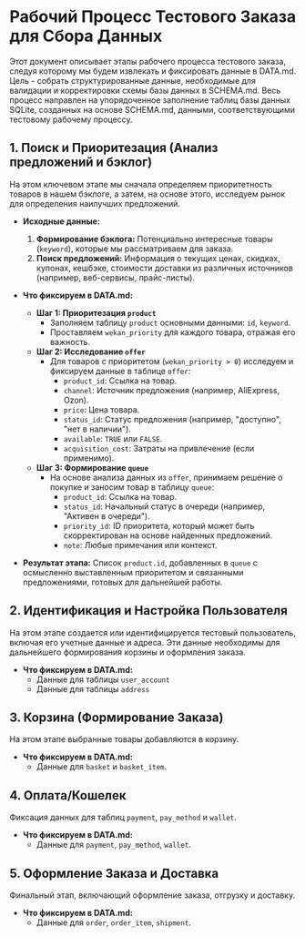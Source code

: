 # Рабочий Процесс Тестового Заказа для Сбора Данных

Этот документ описывает этапы рабочего процесса тестового заказа, следуя которому мы будем извлекать и фиксировать данные в DATA.md. Цель - собрать структурированные данные, необходимые для валидации и корректировки схемы базы данных в SCHEMA.md. Весь процесс направлен на упорядоченное заполнение таблиц базы данных SQLite, созданных на основе SCHEMA.md, данными, соответствующими тестовому рабочему процессу.

## 1. Поиск и Приоритезация (Анализ предложений и бэклог)

На этом ключевом этапе мы сначала определяем приоритетность товаров в нашем бэклоге, а затем, на основе этого, исследуем рынок для определения наилучших предложений.

*   **Исходные данные:**
    1.  **Формирование бэклога:** Потенциально интересные товары (`keyword`), которые мы рассматриваем для заказа.
    2.  **Поиск предложений:** Информация о текущих ценах, скидках, купонах, кешбэке, стоимости доставки из различных источников (например, веб-сервисы, прайс-листы).

*   **Что фиксируем в DATA.md:**
    *   **Шаг 1: Приоритезация `product`**
        *   Заполняем таблицу `product` основными данными: `id`, `keyword`.
        *   Проставляем `wekan_priority` для каждого товара, отражая его важность.
    *   **Шаг 2: Исследование `offer`**
        *   Для товаров с приоритетом (`wekan_priority > 0`) исследуем и фиксируем данные в таблице `offer`:
            *   `product_id`: Ссылка на товар.
            *   `channel`: Источник предложения (например, AliExpress, Ozon).
            *   `price`: Цена товара.
            *   `status_id`: Статус предложения (например, "доступно", "нет в наличии").
            *   `available`: `TRUE` или `FALSE`.
            *   `acquisition_cost`: Затраты на привлечение (если применимо).
    *   **Шаг 3: Формирование `queue`**
        *   На основе анализа данных из `offer`, принимаем решение о покупке и заносим товар в таблицу `queue`:
            *   `product_id`: Ссылка на товар.
            *   `status_id`: Начальный статус в очереди (например, "Активен в очереди").
            *   `priority_id`: ID приоритета, который может быть скорректирован на основе найденных предложений.
            *   `note`: Любые примечания или контекст.

*   **Результат этапа:** Список `product.id`, добавленных в `queue` с осмысленно выставленным приоритетом и связанными предложениями, готовых для дальнейшей работы.

## 2. Идентификация и Настройка Пользователя

На этом этапе создается или идентифицируется тестовый пользователь, включая его учетные данные и адреса. Эти данные необходимы для дальнейшего формирования корзины и оформления заказа.

*   **Что фиксируем в DATA.md:**
    *   Данные для таблицы `user_account`
    *   Данные для таблицы `address`

## 3. Корзина (Формирование Заказа)

На этом этапе выбранные товары добавляются в корзину.

*   **Что фиксируем в DATA.md:**
    *   Данные для `basket` и `basket_item`.

## 4. Оплата/Кошелек

Фиксация данных для таблиц `payment`, `pay_method` и `wallet`.

*   **Что фиксируем в DATA.md:**
    *   Данные для `payment`, `pay_method`, `wallet`.

## 5. Оформление Заказа и Доставка

Финальный этап, включающий оформление заказа, отгрузку и доставку.

*   **Что фиксируем в DATA.md:**
    *   Данные для `order`, `order_item`, `shipment`.
